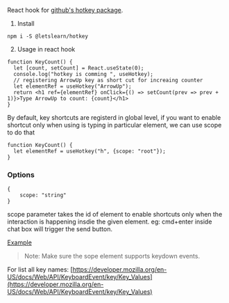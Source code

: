 React hook for [github's hotkey package](https://github.com/github/hotkey).

1. Install
```
npm i -S @letslearn/hotkey
```

2. Usage in react hook
```
function KeyCount() {
  let [count, setCount] = React.useState(0);
  console.log("hotkey is comming ", useHotkey);
  // registering ArrowUp key as short cut for increaing counter
  let elementRef = useHotkey("ArrowUp");
  return <h1 ref={elementRef} onClick={() => setCount(prev => prev + 1)}>Type ArrowUp to count: {count}</h1>
}
```
By default, key shortcuts are registerd in global level, if you want to enable shortcut only
when using is typing in particular element, we can use scope to do that

```
function KeyCount() {
  let elementRef = useHotkey("h", {scope: "root"});
}
```

### Options
```
{
    scope: "string"
}
```
scope parameter takes the id of element to enable shortcuts only when the interaction is happening insdie the given element.
eg: cmd+enter inside chat box will trigger the send button.

[Example](https://codesandbox.io/s/dark-fast-u51tm)

> Note: Make sure the sope element supports keydown events. 

For list all key names: [https://developer.mozilla.org/en-US/docs/Web/API/KeyboardEvent/key/Key_Values](https://developer.mozilla.org/en-US/docs/Web/API/KeyboardEvent/key/Key_Values)